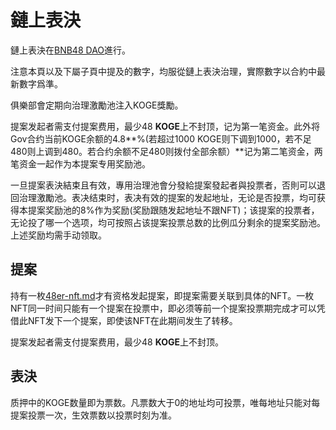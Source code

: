 # 鏈上表決

鏈上表決在[BNB48 DAO](https://www.bnb48.club)進行。

注意本頁以及下屬子頁中提及的數字，均服從鏈上表決治理，實際數字以合約中最新數字爲準。

俱樂部會定期向治理激勵池注入KOGE獎勵。

提案发起者需支付提案费用，最少48 **KOGE**上不封顶，记为第一笔资金。此外将Gov合约当前KOGE余额的4.8**%(若超过1000 KOGE则下调到1000，若不足480则上调到480。若合约余额不足480则拨付全部余额）**记为第二笔资金，两笔资金一起作为本提案专用奖励池。

一旦提案表決結束且有效，專用治理池會分發給提案發起者與投票者，否則可以退回治理激勵池。表决结束时，表决有效的提案的发起地址，无论是否投票，均可获得本提案奖励池的8%作为奖励(奖励跟随发起地址不跟NFT)；该提案的投票者，无论投了哪一个选项，均可按照占该提案投票总数的比例瓜分剩余的提案奖励池。上述奖励均需手动领取。

## 提案

持有一枚[48er-nft.md](48er-nft.md "mention")才有资格发起提案，即提案需要关联到具体的NFT。一枚NFT同一时间只能有一个提案在投票中，即必须等前一个提案投票期完成才可以凭借此NFT发下一个提案，即使该NFT在此期间发生了转移。

提案发起者需支付提案费用，最少48 **KOGE**上不封顶。

## 表決

质押中的KOGE数量即为票数。凡票数大于0的地址均可投票，唯每地址只能对每提案投票一次，生效票数以投票时刻为准。

